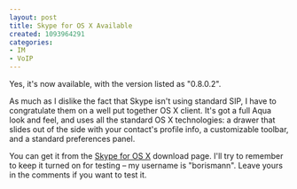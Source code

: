 ```yaml
--- 
layout: post
title: Skype for OS X Available
created: 1093964291
categories: 
- IM
- VoIP
---
```

Yes, it's now available, with the version listed as "0.8.0.2".

As much as I dislike the fact that Skype isn't using standard SIP, I have to congratulate them on a well put together OS X client. It's got a full Aqua look and feel, and uses all the standard OS X technologies: a drawer that slides out of the side with your contact's profile info, a customizable toolbar, and a standard preferences panel.

You can get it from the <a href="http://www.skype.com/download_osx.html" title="Download Skype for OS X">Skype for OS X</a> download page. I'll try to remember to keep it turned on for testing – my username is "borismann". Leave yours in the comments if you want to test it.
